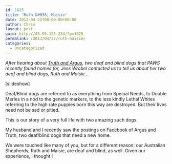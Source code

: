 ```yaml
---
id: 1625
title: 'Ruth &#038; Maisie'
date: 2013-04-22T08:00:00+00:00
author: Chris
layout: post
guid: http://45.55.135.234/?p=1625
permalink: /2013/04/22/ruth-maisie/
categories:
  - Uncategorized
---
```

_After hearing about [Truth and Argus](https://www.facebook.com/photo.php?fbid=489012477834504&set=a.107138139355275.13580.106570126078743&type=1&theater), two deaf and blind dogs that PAWS recently found homes for, Jess Wrobel contacted us to tell us about her two deaf and blind dogs, Ruth and Maisie&#8230;_

[slideshow]

Deaf/Blind dogs are referred to as everything from Special Needs, to Double Merles in a nod to the genetic markers, to the less kindly Lethal Whites referring to the high rate puppies born this way are destroyed. But their lives need not be sad or pitied. 

This is our story of a very full life with two amazing such dogs.
  
<!--more-->


  
My husband and I recently saw the postings on Facebook of Argus and Truth, two deaf/blind dogs that need a new home. 

We were touched like many of you, but for a different reason: our Australian Shepherds, Ruth and Maisie, are deaf and blind, as well. Given our experience, I thought I